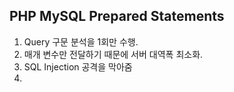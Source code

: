 
## PHP MySQL Prepared Statements

1. Query 구문 분석을 1회만 수행.
2. 매개 변수만 전달하기 때문에 서버 대역폭 최소화.
3. SQL Injection 공격을 막아줌
4. 